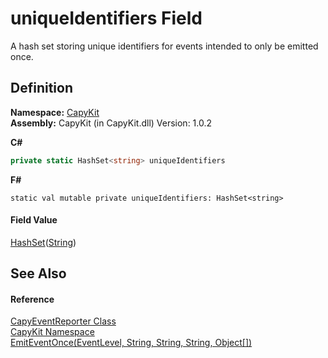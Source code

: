# uniqueIdentifiers Field


A hash set storing unique identifiers for events intended to only be emitted once.



## Definition
**Namespace:** <a href="N_CapyKit.md">CapyKit</a>  
**Assembly:** CapyKit (in CapyKit.dll) Version: 1.0.2

**C#**
``` C#
private static HashSet<string> uniqueIdentifiers
```
**F#**
``` F#
static val mutable private uniqueIdentifiers: HashSet<string>
```



#### Field Value
<a href="https://learn.microsoft.com/dotnet/api/system.collections.generic.hashset-1" target="_blank" rel="noopener noreferrer">HashSet</a>(<a href="https://learn.microsoft.com/dotnet/api/system.string" target="_blank" rel="noopener noreferrer">String</a>)

## See Also


#### Reference
<a href="T_CapyKit_CapyEventReporter.md">CapyEventReporter Class</a>  
<a href="N_CapyKit.md">CapyKit Namespace</a>  
<a href="M_CapyKit_CapyEventReporter_EmitEventOnce.md">EmitEventOnce(EventLevel, String, String, String, Object[])</a>  
